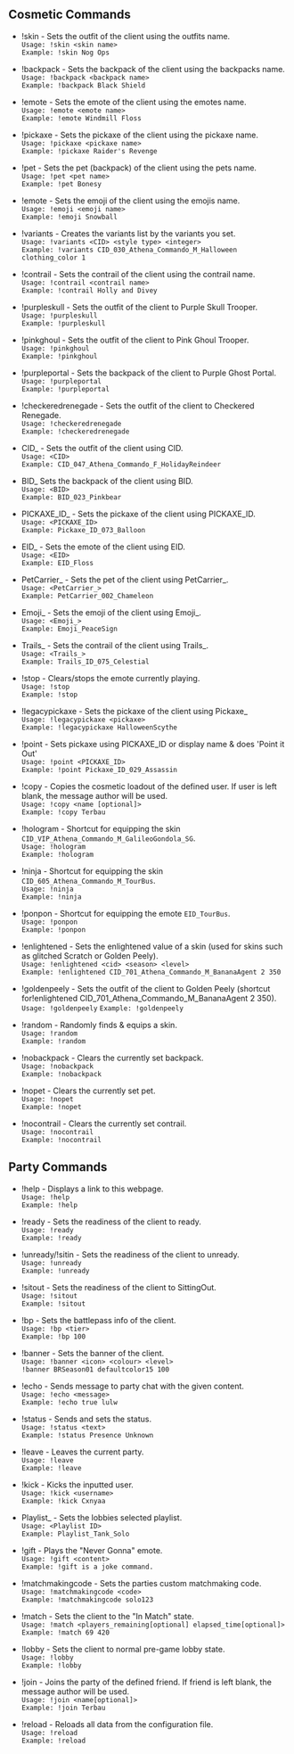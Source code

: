 ## Cosmetic Commands
* !skin - Sets the outfit of the client using the outfits name.<br>
``Usage: !skin <skin name>``<br>
``Example: !skin Nog Ops``

* !backpack - Sets the backpack of the client using the backpacks name.     
``Usage: !backpack <backpack name>``<br>
``Example: !backpack Black Shield``

* !emote - Sets the emote of the client using the emotes name.              
``Usage: !emote <emote name>``<br>
``Example: !emote Windmill Floss``

* !pickaxe - Sets the pickaxe of the client using the pickaxe name.         
``Usage: !pickaxe <pickaxe name>``<br>
``Example: !pickaxe Raider's Revenge``

* !pet - Sets the pet (backpack) of the client using the pets name.         
``Usage: !pet <pet name>``<br>
``Example: !pet Bonesy``

* !emote - Sets the emoji of the client using the emojis name.         
``Usage: !emoji <emoji name>``<br>
``Example: !emoji Snowball``

* !variants - Creates the variants list by the variants you set.            
``Usage: !variants <CID> <style type> <integer>``<br>
``Example: !variants CID_030_Athena_Commando_M_Halloween clothing_color 1``

* !contrail - Sets the contrail of the client using the contrail name.         
``Usage: !contrail <contrail name>``<br>
``Example: !contrail Holly and Divey``

* !purpleskull - Sets the outfit of the client to Purple Skull Trooper.     
``Usage: !purpleskull``<br>
``Example: !purpleskull``

* !pinkghoul - Sets the outfit of the client to Pink Ghoul Trooper.     
``Usage: !pinkghoul``<br>
``Example: !pinkghoul``

* !purpleportal - Sets the backpack of the client to Purple Ghost Portal.   
``Usage: !purpleportal``<br>
``Example: !purpleportal``

* !checkeredrenegade - Sets the outfit of the client to Checkered Renegade. <br>
``Usage: !checkeredrenegade``<br>
``Example: !checkeredrenegade``

* CID_ - Sets the outfit of the client using CID.                           
``Usage: <CID>``<br>
``Example: CID_047_Athena_Commando_F_HolidayReindeer``

* BID_ Sets the backpack of the client using BID.                           
``Usage: <BID>``<br>
``Example: BID_023_Pinkbear``

* PICKAXE_ID_ - Sets the pickaxe of the client using PICKAXE_ID.            
``Usage: <PICKAXE_ID>``<br>
``Example: Pickaxe_ID_073_Balloon``

* EID_ - Sets the emote of the client using EID.                            
``Usage: <EID>``<br>
``Example: EID_Floss``

* PetCarrier_ - Sets the pet of the client using PetCarrier_.                            
``Usage: <PetCarrier_>``<br>
``Example: PetCarrier_002_Chameleon``

* Emoji_ - Sets the emoji of the client using Emoji_.<br>
``Usage: <Emoji_>``<br>
``Example: Emoji_PeaceSign``

* Trails_ - Sets the contrail of the client using Trails_.<br>
``Usage: <Trails_>``<br>
``Example: Trails_ID_075_Celestial``

* !stop - Clears/stops the emote currently playing.                         
``Usage: !stop``<br>
``Example: !stop``

* !legacypickaxe - Sets the pickaxe of the client using Pickaxe_            
``Usage: !legacypickaxe <pickaxe>``<br>
``Example: !legacypickaxe HalloweenScythe``

* !point - Sets pickaxe using PICKAXE_ID or display name & does 'Point it Out'              
``Usage: !point <PICKAXE_ID>``<br>
``Example: !point Pickaxe_ID_029_Assassin``

* !copy - Copies the cosmetic loadout of the defined user. If user is left blank, the message author will be used.<br>
``Usage: !copy <name [optional]>``<br>
``Example: !copy Terbau``

* !hologram - Shortcut for equipping the skin ``CID_VIP_Athena_Commando_M_GalileoGondola_SG``.<br>
``Usage: !hologram``<br>
``Example: !hologram``

* !ninja - Shortcut for equipping the skin ``CID_605_Athena_Commando_M_TourBus``.<br>
``Usage: !ninja``<br>
``Example: !ninja``

* !ponpon - Shortcut for equipping the emote ``EID_TourBus``.<br>
``Usage: !ponpon``<br>
``Example: !ponpon``

* !enlightened - Sets the enlightened value of a skin (used for skins such as glitched Scratch or Golden Peely).<br>
``Usage: !enlightened <cid> <season> <level>``<br>
``Example: !enlightened CID_701_Athena_Commando_M_BananaAgent 2 350``

* !goldenpeely - Sets the outfit of the client to Golden Peely (shortcut for!enlightened CID_701_Athena_Commando_M_BananaAgent 2 350).<br>
``Usage: !goldenpeely``
``Example: !goldenpeely``

* !random - Randomly finds & equips a skin.<br>
``Usage: !random``<br>
``Example: !random``

* !nobackpack - Clears the currently set backpack.<br>
``Usage: !nobackpack``<br>
``Example: !nobackpack``

* !nopet - Clears the currently set pet.<br>
``Usage: !nopet``<br>
``Example: !nopet``

* !nocontrail - Clears the currently set contrail.<br>
``Usage: !nocontrail``<br>
``Example: !nocontrail``

## Party Commands
* !help - Displays a link to this webpage.                                  
``Usage: !help``<br>
``Example: !help``

* !ready - Sets the readiness of the client to ready.                       
``Usage: !ready``<br>
``Example: !ready``

* !unready/!sitin - Sets the readiness of the client to unready.                   
``Usage: !unready``<br>
``Example: !unready``

* !sitout - Sets the readiness of the client to SittingOut.<br>
``Usage: !sitout``<br>
``Example: !sitout``

* !bp - Sets the battlepass info of the client.                             
``Usage: !bp <tier>``<br>
``Example: !bp 100``

* !banner - Sets the banner of the client.                                  
``Usage: !banner <icon> <colour> <level>``<br>
``!banner BRSeason01 defaultcolor15 100``

* !echo - Sends message to party chat with the given content.               
``Usage: !echo <message> ``<br>
``Example: !echo true lulw``

* !status - Sends and sets the status.<br>
``Usage: !status <text>``<br>
``Example: !status Presence Unknown``

* !leave - Leaves the current party.<br>
``Usage: !leave``<br>
``Example: !leave``

* !kick - Kicks the inputted user.<br>
``Usage: !kick <username>``<br>
``Example: !kick Cxnyaa``

* Playlist_ - Sets the lobbies selected playlist.<br>
``Usage: <Playlist ID>``<br>
``Example: Playlist_Tank_Solo``

* !gift - Plays the "Never Gonna" emote.<br>
``Usage: !gift <content>``<br>
``Example: !gift is a joke command.``

* !matchmakingcode - Sets the parties custom matchmaking code.<br>
``Usage: !matchmakingcode <code>``<br>
``Example: !matchmakingcode solo123``

* !match - Sets the client to the "In Match" state.<br>
``Usage: !match <players_remaining[optional] elapsed_time[optional]>``<br>
``Example: !match 69 420``

* !lobby - Sets the client to normal pre-game lobby state.<br>
``Usage: !lobby``<br>
``Example: !lobby``

* !join - Joins the party of the defined friend. If friend is left blank, the message author will be used.<br>
``Usage: !join <name[optional]>``<br>
``Example: !join Terbau``

* !reload - Reloads all data from the configuration file.<br>
``Usage: !reload``<br>
``Example: !reload``